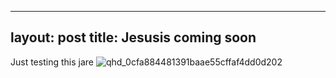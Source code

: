 
---
layout: post
title: Jesusis coming soon
---

Just testing this jare
![qhd_0cfa884481391baae55cffaf4dd0d202](https://user-images.githubusercontent.com/83229543/117199794-86c1e400-ade2-11eb-9c0f-ff2b87449003.jpg)
